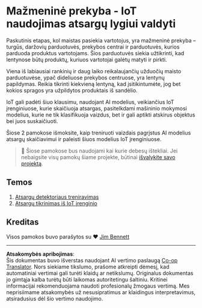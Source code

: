 <!--
CO_OP_TRANSLATOR_METADATA:
{
  "original_hash": "22a1d6e49f2a689fe5bfa7802a7241fc",
  "translation_date": "2025-08-28T20:12:27+00:00",
  "source_file": "5-retail/README.md",
  "language_code": "lt"
}
-->
# Mažmeninė prekyba - IoT naudojimas atsargų lygiui valdyti

Paskutinis etapas, kol maistas pasiekia vartotojus, yra mažmeninė prekyba – turgūs, daržovių parduotuvės, prekybos centrai ir parduotuvės, kurios parduoda produktus vartotojams. Šios parduotuvės siekia užtikrinti, kad lentynose būtų produktų, kuriuos vartotojai galėtų matyti ir pirkti.

Viena iš labiausiai rankinių ir daug laiko reikalaujančių užduočių maisto parduotuvėse, ypač dideliuose prekybos centruose, yra lentynų papildymas. Reikia tikrinti kiekvieną lentyną, kad įsitikintumėte, jog bet kokios spragos yra užpildytos produktais iš sandėlio.

IoT gali padėti šiuo klausimu, naudojant AI modelius, veikiančius IoT įrenginiuose, kurie skaičiuoja atsargas, pasitelkdami mašininio mokymosi modelius, kurie ne tik klasifikuoja vaizdus, bet ir gali aptikti atskirus objektus bei juos suskaičiuoti.

Šiose 2 pamokose išmoksite, kaip treniruoti vaizdais pagrįstus AI modelius atsargų skaičiavimui ir paleisti šiuos modelius IoT įrenginiuose.

> 💁 Šiose pamokose bus naudojami kai kurie debesų ištekliai. Jei nebaigsite visų pamokų šiame projekte, būtinai [išvalykite savo projektą](../clean-up.md).

## Temos

1. [Atsargų detektoriaus treniravimas](./lessons/1-train-stock-detector/README.md)
1. [Atsargų tikrinimas iš IoT įrenginio](./lessons/2-check-stock-device/README.md)

## Kreditas

Visos pamokos buvo parašytos su ♥️ [Jim Bennett](https://GitHub.com/JimBobBennett)

---

**Atsakomybės apribojimas**:  
Šis dokumentas buvo išverstas naudojant AI vertimo paslaugą [Co-op Translator](https://github.com/Azure/co-op-translator). Nors siekiame tikslumo, prašome atkreipti dėmesį, kad automatiniai vertimai gali turėti klaidų ar netikslumų. Originalus dokumentas jo gimtąja kalba turėtų būti laikomas autoritetingu šaltiniu. Kritinei informacijai rekomenduojama naudoti profesionalų žmogaus vertimą. Mes neprisiimame atsakomybės už nesusipratimus ar klaidingus interpretavimus, atsiradusius dėl šio vertimo naudojimo.
